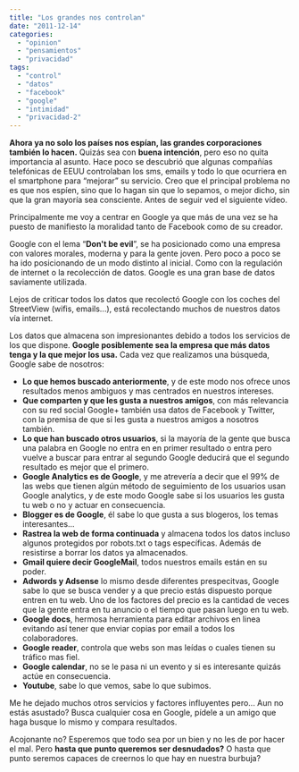 ```yaml
---
title: "Los grandes nos controlan"
date: "2011-12-14"
categories: 
  - "opinion"
  - "pensamientos"
  - "privacidad"
tags: 
  - "control"
  - "datos"
  - "facebook"
  - "google"
  - "intimidad"
  - "privacidad-2"
---
```


**Ahora ya no solo los países nos espían, las grandes corporaciones también lo hacen.** Quizás sea con **buena intención**, pero eso no quita importancia al asunto. Hace poco se descubrió que algunas compañías telefónicas de EEUU controlaban los sms, emails y todo lo que ocurriera en el smartphone para “mejorar” su servicio. Creo que el principal problema no es que nos espíen, sino que lo hagan sin que lo sepamos, o mejor dicho, sin que la gran mayoría sea consciente. Antes de seguir ved el siguiente vídeo.

Principalmente me voy a centrar en Google ya que más de una vez se ha puesto de manifiesto la moralidad tanto de Facebook como de su creador.

Google con el lema “**Don't be evil**”, se ha posicionado como una empresa con valores morales, moderna y para la gente joven. Pero poco a poco se ha ido posicionando de un modo distinto al inicial. Como con la regulación de internet o la recolección de datos. Google es una gran base de datos saviamente utilizada.

Lejos de criticar todos los datos que recolectó Google con los coches del StreetView (wifis, emails...), está recolectando muchos de nuestros datos vía internet.

Los datos que almacena son impresionantes debido a todos los servicios de los que dispone. **Google posiblemente sea la empresa que más datos tenga y la que mejor los usa.** Cada vez que realizamos una búsqueda, Google sabe de nosotros:

- **Lo que hemos buscado anteriormente**, y de este modo nos ofrece unos resultados menos ambiguos y mas centrados en nuestros intereses.
- **Que comparten y que les gusta a nuestros amigos**, con más relevancia con su red social Google+ también usa datos de Facebook y Twitter, con la premisa de que si les gusta a nuestros amigos a nosotros también.
- **Lo que han buscado otros usuarios**, si la mayoría de la gente que busca una palabra en Google no entra en en primer resultado o entra pero vuelve a buscar para entrar al segundo Google deducirá que el segundo resultado es mejor que el primero.
- **Google Analytics es de Google**, y me atrevería a decir que el 99% de las webs que tienen algún método de seguimiento de los usuarios usan Google analytics, y de este modo Google sabe si los usuarios les gusta tu web o no y actuar en consecuencia.
- **Blogger es de Google**, él sabe lo que gusta a sus blogeros, los temas interesantes...
- **Rastrea la web de forma continuada** y almacena todos los datos incluso algunos protegidos por robots.txt o tags específicas. Además de resistirse a borrar los datos ya almacenados.
- **Gmail quiere decir GoogleMail**, todos nuestros emails están en su poder.
- **Adwords y Adsense** lo mismo desde diferentes prespecitvas, Google sabe lo que se busca vender y a que precio estás dispuesto porque entren en tu web. Uno de los factores del precio es la cantidad de veces que la gente entra en tu anuncio o el tiempo que pasan luego en tu web.
- **Google docs**, hermosa herramienta para editar archivos en linea evitando así tener que enviar copias por email a todos los colaboradores.
- **Google reader**, controla que webs son mas leídas o cuales tienen su tráfico mas fiel.
- **Google calendar**, no se le pasa ni un evento y si es interesante quizás actúe en consecuencia.
- **Youtube**, sabe lo que vemos, sabe lo que subimos.

Me he dejado muchos otros servicios y factores influyentes pero... Aun no estás asustado? Busca cualquier cosa en Google, pídele a un amigo que haga busque lo mismo y compara resultados.

Acojonante no? Esperemos que todo sea por un bien y no les de por hacer el mal. Pero **hasta que punto queremos ser desnudados?** O hasta que punto seremos capaces de creernos lo que hay en nuestra burbuja?
